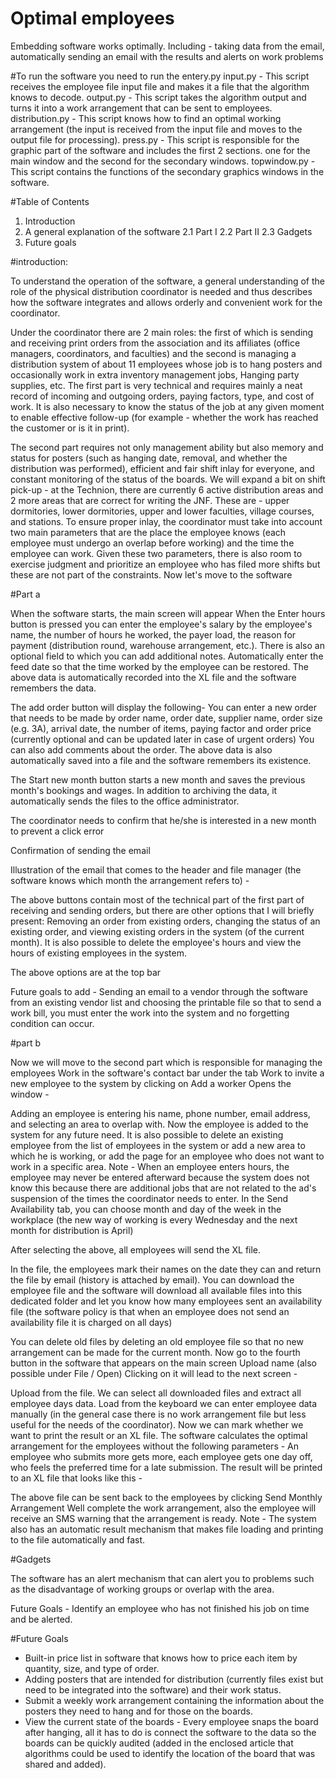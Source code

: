 # Optimal employees
Embedding software works optimally. Including - taking data from the email, automatically sending an email with the results and alerts on work problems

#To run the software you need to run the entery.py
input.py - This script receives the employee file input file and makes it a file that the algorithm knows to decode.
output.py - This script takes the algorithm output and turns it into a work arrangement that can be sent to employees.
distribution.py - This script knows how to find an optimal working arrangement (the input is received from the input file and moves to the output file for processing).
press.py - This script is responsible for the graphic part of the software and includes the first 2 sections. one for the main window and the second for the secondary windows.
topwindow.py - This script contains the functions of the secondary graphics windows in the software.

#Table of Contents

1. Introduction
2. A general explanation of the software
2.1 Part I
2.2 Part II
2.3 Gadgets
3. Future goals

#introduction:

To understand the operation of the software, a general understanding of the role of the physical distribution coordinator is needed and thus describes how the software integrates and allows orderly and convenient work for the coordinator.

Under the coordinator there are 2 main roles: the first of which is sending and receiving print orders from the association and its affiliates (office managers, coordinators, and faculties) and the second is managing a distribution system of about 11 employees whose job is to hang posters and occasionally work in extra inventory management jobs, Hanging party supplies, etc.
The first part is very technical and requires mainly a neat record of incoming and outgoing orders, paying factors, type, and cost of work. It is also necessary to know the status of the job at any given moment to enable effective follow-up (for example - whether the work has reached the customer or is it in print).

The second part requires not only management ability but also memory and status for posters (such as hanging date, removal, and whether the distribution was performed), efficient and fair shift inlay for everyone, and constant monitoring of the status of the boards.
We will expand a bit on shift pick-up - at the Technion, there are currently 6 active distribution areas and 2 more areas that are correct for writing the JNF. These are - upper dormitories, lower dormitories, upper and lower faculties, village courses, and stations.
To ensure proper inlay, the coordinator must take into account two main parameters that are the place the employee knows (each employee must undergo an overlap before working) and the time the employee can work. Given these two parameters, there is also room to exercise judgment and prioritize an employee who has filed more shifts but these are not part of the constraints.
Now let's move to the software

#Part a

When the software starts, the main screen will appear
When the Enter hours button is pressed you can enter the employee's salary by the employee's name, the number of hours he worked, the payer load, the reason for payment (distribution round, warehouse arrangement, etc.). There is also an optional field to which you can add additional notes. Automatically enter the feed date so that the time worked by the employee can be restored.
The above data is automatically recorded into the XL file and the software remembers the data.

The add order button will display the following-
You can enter a new order that needs to be made by order name, order date, supplier name, order size (e.g. 3A), arrival date, the number of items, paying factor and order price (currently optional and can be updated later in case of urgent orders) You can also add comments about the order.
The above data is also automatically saved into a file and the software remembers its existence.



The Start new month button starts a new month and saves the previous month's bookings and wages. In addition to archiving the data, it automatically sends the files to the office administrator.

The coordinator needs to confirm that he/she is interested in a new month to prevent a click error
 
Confirmation of sending the email
 

Illustration of the email that comes to the header and file manager (the software knows which month the arrangement refers to) -
 
The above buttons contain most of the technical part of the first part of receiving and sending orders, but there are other options that I will briefly present:
Removing an order from existing orders, changing the status of an existing order, and viewing existing orders in the system (of the current month).
It is also possible to delete the employee's hours and view the hours of existing employees in the system.



The above options are at the top bar





Future goals to add - Sending an email to a vendor through the software from an existing vendor list and choosing the printable file so that to send a work bill, you must enter the work into the system and no forgetting condition can occur.

#part b

Now we will move to the second part which is responsible for managing the employees
Work in the software's contact bar under the tab Work to invite a new employee to the system by clicking on Add a worker Opens the  window -

Adding an employee is entering his name, phone number, email address, and selecting an area to overlap with. Now the employee is added to the system for any future need.
It is also possible to delete an existing employee from the list of employees in the system or add a new area to which he is working, or add the page for an employee who does not want to work in a specific area.
Note - When an employee enters hours, the employee may never be entered afterward because the system does not know this because there are additional jobs that are not related to the ad's suspension of the times the coordinator needs to enter.
In the Send Availability tab, you can choose month and day of the week in the workplace (the new way of working is every Wednesday and the next month for distribution is April)
 
After selecting the above, all employees will send the XL file.
 

In the file, the employees mark their names on the date they can and return the file by email (history is attached by email).
You can download the employee file and the software will download all available files into this dedicated folder and let you know how many employees sent an availability file (the software policy is that when an employee does not send an availability file it is charged on all days)
 
You can delete old files by deleting an old employee file so that no new arrangement can be made for the current month.
Now go to the fourth button in the software that appears on the main screen Upload name (also possible under File / Open) Clicking on it will lead to the next screen -
 
Upload from the file. We can select all downloaded files and extract all employee days data. Load from the keyboard we can enter employee data manually (in the general case there is no work arrangement file but less useful for the needs of the coordinator). Now we can mark whether we want to print the result or an XL file.
The software calculates the optimal arrangement for the employees without the following parameters -
An employee who submits more gets more, each employee gets one day off, who feels the preferred time for a late submission.
The result will be printed to an XL file that looks like this -
 
The above file can be sent back to the employees by clicking Send Monthly Arrangement Well complete the work arrangement, also the employee will receive an SMS warning that the arrangement is ready.
Note - The system also has an automatic result mechanism that makes file loading and printing to the file automatically and fast.

#Gadgets

The software has an alert mechanism that can alert you to problems such as the disadvantage of working groups or overlap with the area.
 

Future Goals - Identify an employee who has not finished his job on time and be alerted.

#Future Goals

- Built-in price list in software that knows how to price each item by quantity, size, and type of order.
- Adding posters that are intended for distribution (currently files exist but need to be integrated into the software) and their work status.
- Submit a weekly work arrangement containing the information about the posters they need to hang and for those on the boards.
- View the current state of the boards - Every employee snaps the board after hanging, all it has to do is connect the software to the data so the boards can be quickly audited (added in the enclosed article that algorithms could be used to identify the location of the board that was shared and added).
